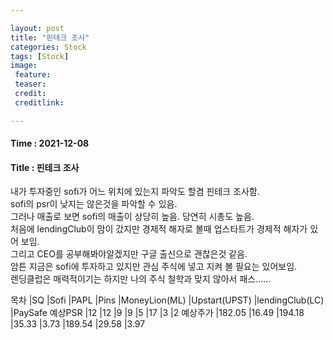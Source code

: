 ```yaml
---

layout: post
title: "핀테크 조사"
categories: Stock
tags: [Stock]
image:
 feature: 
 teaser: 
 credit:
 creditlink:

---
```


#### Time : 2021-12-08
#### Title : 핀테크 조사

내가 투자중인 sofi가 어느 위치에 있는지 파악도 할겸 핀테크 조사함.<br>
sofi의 psr이 낮지는 않은것을 파악할 수 있음.<br>
그러나 매출로 보면 sofi의 매출이 상당히 높음. 당연히 시총도 높음.<br>
처음에 lendingClub이 맘이 갔지만 경제적 해자로 볼때 업스타트가 경제적 해자가 있어 보임.<br>
그리고 CEO를 공부해봐야알겠지만 구글 출신으로 괜찮은것 같음.<br>
암튼 지금은 sofi에 투자하고 있지만 관심 주식에 넣고 지켜 볼 필요는 있어보임.<br>
렌딩클럽은 매력적이기는 하지만 나의 주식 철학과 맞지 않아서 패스......<br>

목차	|SQ	       |Sofi    |PAPL	|Pins	|MoneyLion(ML)	|Upstart(UPST)	|lendingClub(LC)    |PaySafe
예상PSR	|12	       |12	    |9	    |9	    |5	            |17	            |3	                |2
예상주가 |182.05	|16.49	 |194.18 |35.33	 |3.73	         |189.54	     |29.58	             |3.97




